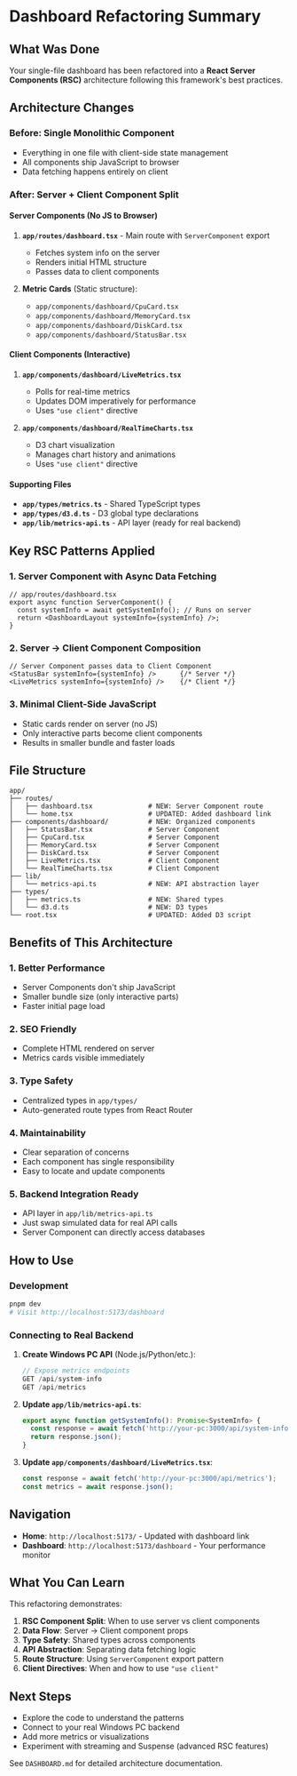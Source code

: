 # Dashboard Refactoring Summary

## What Was Done

Your single-file dashboard has been refactored into a **React Server Components (RSC)** architecture following this framework's best practices.

## Architecture Changes

### Before: Single Monolithic Component
- Everything in one file with client-side state management
- All components ship JavaScript to browser
- Data fetching happens entirely on client

### After: Server + Client Component Split

#### Server Components (No JS to Browser)
1. **`app/routes/dashboard.tsx`** - Main route with `ServerComponent` export
   - Fetches system info on the server
   - Renders initial HTML structure
   - Passes data to client components

2. **Metric Cards** (Static structure):
   - `app/components/dashboard/CpuCard.tsx`
   - `app/components/dashboard/MemoryCard.tsx`
   - `app/components/dashboard/DiskCard.tsx`
   - `app/components/dashboard/StatusBar.tsx`

#### Client Components (Interactive)
1. **`app/components/dashboard/LiveMetrics.tsx`**
   - Polls for real-time metrics
   - Updates DOM imperatively for performance
   - Uses `"use client"` directive

2. **`app/components/dashboard/RealTimeCharts.tsx`**
   - D3 chart visualization
   - Manages chart history and animations
   - Uses `"use client"` directive

#### Supporting Files
- **`app/types/metrics.ts`** - Shared TypeScript types
- **`app/types/d3.d.ts`** - D3 global type declarations
- **`app/lib/metrics-api.ts`** - API layer (ready for real backend)

## Key RSC Patterns Applied

### 1. Server Component with Async Data Fetching
```tsx
// app/routes/dashboard.tsx
export async function ServerComponent() {
  const systemInfo = await getSystemInfo(); // Runs on server
  return <DashboardLayout systemInfo={systemInfo} />;
}
```

### 2. Server → Client Component Composition
```tsx
// Server Component passes data to Client Component
<StatusBar systemInfo={systemInfo} />      {/* Server */}
<LiveMetrics systemInfo={systemInfo} />    {/* Client */}
```

### 3. Minimal Client-Side JavaScript
- Static cards render on server (no JS)
- Only interactive parts become client components
- Results in smaller bundle and faster loads

## File Structure

```
app/
├── routes/
│   ├── dashboard.tsx              # NEW: Server Component route
│   └── home.tsx                   # UPDATED: Added dashboard link
├── components/dashboard/          # NEW: Organized components
│   ├── StatusBar.tsx              # Server Component
│   ├── CpuCard.tsx                # Server Component
│   ├── MemoryCard.tsx             # Server Component
│   ├── DiskCard.tsx               # Server Component
│   ├── LiveMetrics.tsx            # Client Component
│   └── RealTimeCharts.tsx         # Client Component
├── lib/
│   └── metrics-api.ts             # NEW: API abstraction layer
├── types/
│   ├── metrics.ts                 # NEW: Shared types
│   └── d3.d.ts                    # NEW: D3 types
└── root.tsx                       # UPDATED: Added D3 script
```

## Benefits of This Architecture

### 1. **Better Performance**
- Server Components don't ship JavaScript
- Smaller bundle size (only interactive parts)
- Faster initial page load

### 2. **SEO Friendly**
- Complete HTML rendered on server
- Metrics cards visible immediately

### 3. **Type Safety**
- Centralized types in `app/types/`
- Auto-generated route types from React Router

### 4. **Maintainability**
- Clear separation of concerns
- Each component has single responsibility
- Easy to locate and update components

### 5. **Backend Integration Ready**
- API layer in `app/lib/metrics-api.ts`
- Just swap simulated data for real API calls
- Server Component can directly access databases

## How to Use

### Development
```bash
pnpm dev
# Visit http://localhost:5173/dashboard
```

### Connecting to Real Backend

1. **Create Windows PC API** (Node.js/Python/etc.):
   ```javascript
   // Expose metrics endpoints
   GET /api/system-info
   GET /api/metrics
   ```

2. **Update `app/lib/metrics-api.ts`**:
   ```typescript
   export async function getSystemInfo(): Promise<SystemInfo> {
     const response = await fetch('http://your-pc:3000/api/system-info');
     return response.json();
   }
   ```

3. **Update `app/components/dashboard/LiveMetrics.tsx`**:
   ```typescript
   const response = await fetch('http://your-pc:3000/api/metrics');
   const metrics = await response.json();
   ```

## Navigation

- **Home**: `http://localhost:5173/` - Updated with dashboard link
- **Dashboard**: `http://localhost:5173/dashboard` - Your performance monitor

## What You Can Learn

This refactoring demonstrates:

1. **RSC Component Split**: When to use server vs client components
2. **Data Flow**: Server → Client component props
3. **Type Safety**: Shared types across components
4. **API Abstraction**: Separating data fetching logic
5. **Route Structure**: Using `ServerComponent` export pattern
6. **Client Directives**: When and how to use `"use client"`

## Next Steps

- Explore the code to understand the patterns
- Connect to your real Windows PC backend
- Add more metrics or visualizations
- Experiment with streaming and Suspense (advanced RSC features)

See `DASHBOARD.md` for detailed architecture documentation.
